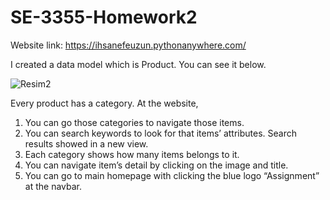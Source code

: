 # SE-3355-Homework2

Website link: https://ihsanefeuzun.pythonanywhere.com/  

I created a data model which is Product. You can see it below.



![Resim2](https://github.com/ihsanefeuzun/SE-3355-Homework2/assets/139785527/3bd7614e-2cd8-4910-a29c-1c697d21f3da)


 
Every product has a category.
 At the website, 
1.	You can go those categories to navigate those items.
2.	You can search keywords to look for that items’ attributes. Search results showed in a new view.
3.	Each category shows how many items belongs to it. 
4.	You can navigate item’s detail by clicking on the image and title.
5.	You can go to main homepage with clicking the blue logo “Assignment” at the navbar.
